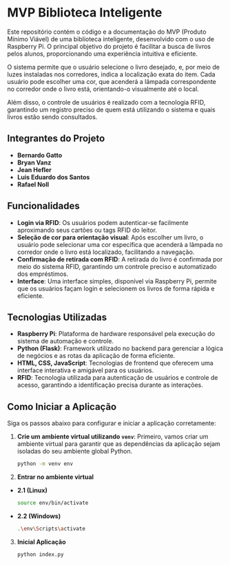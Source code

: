 # MVP Biblioteca Inteligente

Este repositório contém o código e a documentação do MVP (Produto Mínimo Viável) de uma biblioteca inteligente, desenvolvido com o uso de Raspberry Pi. O principal objetivo do projeto é facilitar a busca de livros pelos alunos, proporcionando uma experiência intuitiva e eficiente.

O sistema permite que o usuário selecione o livro desejado, e, por meio de luzes instaladas nos corredores, indica a localização exata do item. Cada usuário pode escolher uma cor, que acenderá a lâmpada correspondente no corredor onde o livro está, orientando-o visualmente até o local.

Além disso, o controle de usuários é realizado com a tecnologia RFID, garantindo um registro preciso de quem está utilizando o sistema e quais livros estão sendo consultados.

## Integrantes do Projeto

- **Bernardo Gatto**
- **Bryan Vanz**
- **Jean Hefler**
- **Luis Eduardo dos Santos**
- **Rafael Noll**


## Funcionalidades

- **Login via RFID**: Os usuários podem autenticar-se facilmente aproximando seus cartões ou tags RFID do leitor.
- **Seleção de cor para orientação visual**: Após escolher um livro, o usuário pode selecionar uma cor específica que acenderá a lâmpada no corredor onde o livro está localizado, facilitando a navegação.
- **Confirmação de retirada com RFID**: A retirada do livro é confirmada por meio do sistema RFID, garantindo um controle preciso e automatizado dos empréstimos.
- **Interface**: Uma interface simples, disponível via Raspberry Pi, permite que os usuários façam login e selecionem os livros de forma rápida e eficiente.

## Tecnologias Utilizadas

- **Raspberry Pi**: Plataforma de hardware responsável pela execução do sistema de automação e controle.
- **Python (Flask)**: Framework utilizado no backend para gerenciar a lógica de negócios e as rotas da aplicação de forma eficiente.
- **HTML, CSS, JavaScript**: Tecnologias de frontend que oferecem uma interface interativa e amigável para os usuários.
- **RFID**: Tecnologia utilizada para autenticação de usuários e controle de acesso, garantindo a identificação precisa durante as interações.

## Como Iniciar a Aplicação

Siga os passos abaixo para configurar e iniciar a aplicação corretamente:

1. **Crie um ambiente virtual utilizando `venv`**:
   Primeiro, vamos criar um ambiente virtual para garantir que as dependências da aplicação sejam isoladas do seu ambiente global Python.

   ```bash
   python -m venv env

2. **Entrar no ambiente virtual**
  - **2.1 (Linux)**
     ```bash
     source env/bin/activate

  - **2.2 (Windows)**
     ```bash
     .\env\Scripts\activate

3. **Inicial Aplicação**
     ```bash
     python index.py

